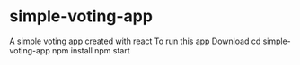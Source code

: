 # simple-voting-app
A simple voting app created with react
To run this app
Download
cd simple-voting-app
npm install
npm start
